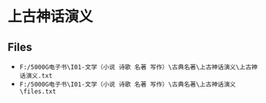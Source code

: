 # 上古神话演义

## Files

- `F:/5000G电子书\I01-文学（小说 诗歌 名著 写作）\古典名著\上古神话演义\上古神话演义.txt`
- `F:/5000G电子书\I01-文学（小说 诗歌 名著 写作）\古典名著\上古神话演义\files.txt`
